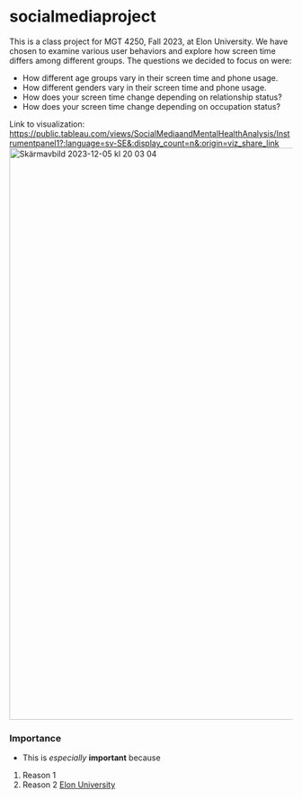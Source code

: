 # socialmediaproject
This is a class project for MGT 4250, Fall 2023, at Elon University. We have chosen to examine various user behaviors and explore how screen time differs among different groups. The questions we decided to focus on were:

- How different age groups vary in their screen time and phone usage. 
- How different genders vary in their screen time and phone usage. 
- How does your screen time change depending on relationship status?
- How does your screen time change depending on occupation status?

Link to visualization: https://public.tableau.com/views/SocialMediaandMentalHealthAnalysis/Instrumentpanel1?:language=sv-SE&:display_count=n&:origin=viz_share_link
<img width="1018" alt="Skärmavbild 2023-12-05 kl  20 03 04" src="https://github.com/lhertzsaebboe/socialmediaproject/assets/152214822/b4ea03a0-1496-47eb-9b3d-3feee305e2d4">


### Importance
- This is *especially* **important** because
 1. Reason 1
 2. Reason 2 [Elon University](https://elon.edu)
